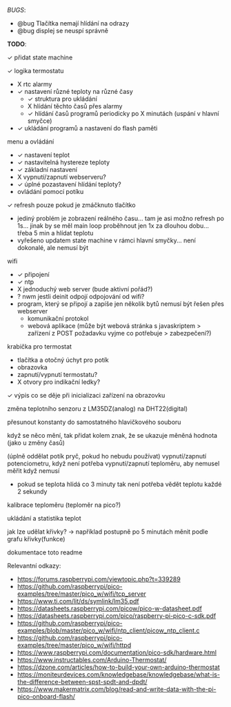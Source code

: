 

*BUGS*:
 - @bug Tlačítka nemají hlídání na odrazy
 - @bug displej se neuspí správně

**TODO**: 

✓ přidat state machine

✓ logika termostatu
 - X rtc alarmy
 - ✓ nastavení různé teploty na různé časy
    - ✓ struktura pro ukládání
    - X hlídání těchto časů přes alarmy
    - ✓ hlídání časů programů periodicky po X minutách (uspání v hlavní smyčce)
 - ✓ ukládání programů a nastavení do flash paměti 

menu a ovládání
 - ✓ nastavení teplot
 - ✓ nastavitelná hystereze teploty 
 - ✓ základní nastavení
 - X vypnutí/zapnutí webserveru?
 - ✓ úplné pozastavení hlídání teploty?
 - ovládání pomocí potíku

✓ refresh pouze pokud je zmáčknuto tlačítko
 - jediný problém je zobrazení reálného času... tam je asi možno refresh po 1s... jinak by se měl main loop proběhnout jen 1x za dlouhou dobu... třeba 5 min a hlídat teplotu
 - vyřešeno updatem state machine v rámci hlavní smyčky... není dokonalé, ale nemusí být

wifi
 - ✓ připojení
 - ✓ ntp
 - X jednoduchý web server (bude aktivní pořád?)
 - ? nwm jestli deinit odpojí odpojování od wifi?
 - program, který se připojí a zapíše jen několik bytů nemusí být řešen přes webserver
   - komunikační protokol
   - webová aplikace (může být webová stránka s javaskriptem > zařízení z POST požadavku vyjme co potřebuje > zabezpečení?)
  
krabička pro termostat
 - tlačítka a otočný úchyt pro potík
 - obrazovka
 - zapnutí/vypnutí termostatu?
 - X otvory pro indikační ledky?

✓ výpis co se děje při inicializaci zařízení na obrazovku

změna teplotního senzoru z LM35DZ(analog) na DHT22(digital)

přesunout konstanty do samostatného hlavičkového souboru 

když se něco mění, tak přidat kolem znak, že se ukazuje měněná hodnota (jako u změny časů)

(úplně oddělat potík pryč, pokud ho nebudu používat)
vypnutí/zapnutí potenciometru, když není potřeba
vypnutí/zapnutí teploměru, aby nemusel měřit když nemusí
 - pokud se teplota hlídá co 3 minuty tak není potřeba vědět teplotu každé 2 sekundy

kalibrace teploměru (teploměr na pico?)

ukládání a statistika teplot

jak lze udělat křivky? -> například postupně po 5 minutách měnit podle grafu křivky(funkce)

dokumentace 
toto readme

Relevantní odkazy:
 - https://forums.raspberrypi.com/viewtopic.php?t=339289
 - https://github.com/raspberrypi/pico-examples/tree/master/pico_w/wifi/tcp_server
 - https://www.ti.com/lit/ds/symlink/lm35.pdf
 - https://datasheets.raspberrypi.com/picow/pico-w-datasheet.pdf
 - https://datasheets.raspberrypi.com/pico/raspberry-pi-pico-c-sdk.pdf
 - https://github.com/raspberrypi/pico-examples/blob/master/pico_w/wifi/ntp_client/picow_ntp_client.c
 - https://github.com/raspberrypi/pico-examples/tree/master/pico_w/wifi/httpd
 - https://www.raspberrypi.com/documentation/pico-sdk/hardware.html
 - https://www.instructables.com/Arduino-Thermostat/
 - https://dzone.com/articles/how-to-build-your-own-arduino-thermostat
 - https://moniteurdevices.com/knowledgebase/knowledgebase/what-is-the-difference-between-spst-spdt-and-dpdt/
 - https://www.makermatrix.com/blog/read-and-write-data-with-the-pi-pico-onboard-flash/
